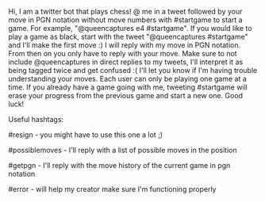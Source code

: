 Hi, I am a twitter bot that plays chess! @ me in a tweet followed by your move in PGN notation without move numbers
with #startgame to start a game. For example, "@queencaptures e4 #startgame". If you would like to play a game as
black, start with the tweet "@queencaptures #startgame" and I'll make the first move :) I will reply with my move in PGN
notation. From then on you only have to reply with your move. Make sure to not include @queencaptures in direct replies
to my tweets, I'll interpret it as being tagged twice and get confused :( I'll let you know if I'm having trouble
understanding your moves. Each user can only be playing one game at a time. If you already have a game going with me,
tweeting #startgame will erase your progress from the previous game and start a new one. Good luck!

Useful hashtags:

#resign - you might have to use this one a lot ;)

#possiblemoves - I'll reply with a list of possible moves in the position

#getpgn - I'll reply with the move history of the current game in pgn notation

#error - will help my creator make sure I'm functioning properly
